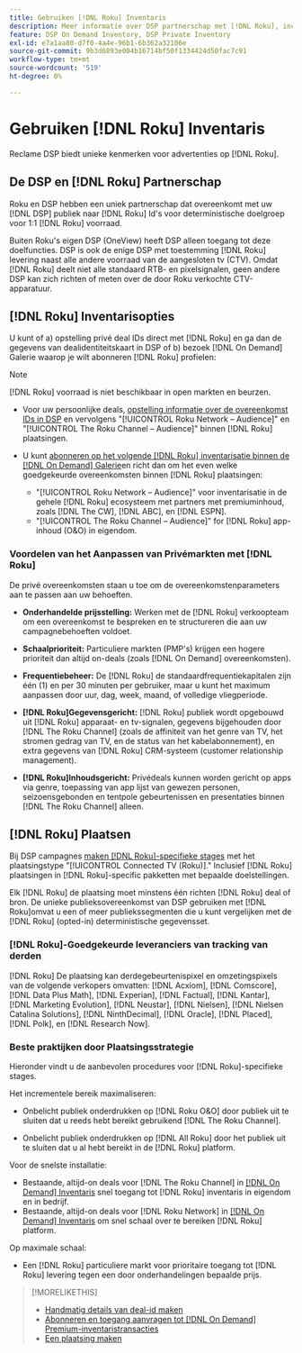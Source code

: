 ```yaml
---
title: Gebruiken [!DNL Roku] Inventaris
description: Meer informatie over DSP partnerschap met [!DNL Roku], inclusief inventarisopties, goedgekeurde leveranciers van trackingservices van derden en aanbevolen procedures voor [!DNL Roku]-specifieke stages.
feature: DSP On Demand Inventory, DSP Private Inventory
exl-id: e7a1aa80-d7f0-4a4e-96b1-6b362a32106e
source-git-commit: 9b3d6893e004b16714bf50f1334424d50fac7c91
workflow-type: tm+mt
source-wordcount: '519'
ht-degree: 0%

---
```


# Gebruiken [!DNL Roku] Inventaris

Reclame DSP biedt unieke kenmerken voor advertenties op [!DNL Roku].

## De DSP en [!DNL Roku] Partnerschap

Roku en DSP hebben een uniek partnerschap dat overeenkomt met uw [!DNL DSP] publiek naar [!DNL Roku] Id&#39;s voor deterministische doelgroep voor 1:1 [!DNL Roku] voorraad.

Buiten Roku&#39;s eigen DSP (OneView) heeft DSP alleen toegang tot deze doelfuncties. DSP is ook de enige DSP met toestemming [!DNL Roku] levering naast alle andere voorraad van de aangesloten tv (CTV). Omdat [!DNL Roku] deelt niet alle standaard RTB- en pixelsignalen, geen andere DSP kan zich richten of meten over de door Roku verkochte CTV-apparatuur.

## [!DNL Roku] Inventarisopties

U kunt of a) opstelling privé deal IDs direct met [!DNL Roku] en ga dan de gegevens van dealidentiteitskaart in DSP of b) bezoek [!DNL On Demand] Galerie waarop je wilt abonneren [!DNL Roku] profielen:

>[!NOTE]
>
>[!DNL Roku] voorraad is niet beschikbaar in open markten en beurzen.

* Voor uw persoonlijke deals, [opstelling informatie over de overeenkomst IDs in DSP](/help/dsp/inventory/deal-id-create.md) en vervolgens &quot;[!UICONTROL Roku Network – Audience]&quot; en &quot;[!UICONTROL The Roku Channel – Audience]&quot; binnen [!DNL Roku] plaatsingen.<!-- Or do you target the deal ID?? I see those strings for Roku On Demand inventory. Clarify if all Roku private deals show up as one or the other of these in Roku Private inventory in Roku placement settings. -->

* U kunt [abonneren op het volgende [!DNL Roku] inventarisatie binnen de [!DNL On Demand] Galerie](/help/dsp/inventory/on-demand-inventory-subscribe.md)en richt dan om het even welke goedgekeurde overeenkomsten binnen [!DNL Roku] plaatsingen:

   * &quot;[!UICONTROL Roku Network – Audience]&quot; voor inventarisatie in de gehele [!DNL Roku] ecosysteem met partners met premiuminhoud, zoals [!DNL The CW], [!DNL ABC], en [!DNL ESPN].
   * &quot;[!UICONTROL The Roku Channel – Audience]&quot; for [!DNL Roku] app-inhoud (O&amp;O) in eigendom.

### Voordelen van het Aanpassen van Privémarkten met [!DNL Roku]

De privé overeenkomsten staan u toe om de overeenkomstenparameters aan te passen aan uw behoeften.

* **Onderhandelde prijsstelling:** Werken met de [!DNL Roku] verkoopteam om een overeenkomst te bespreken en te structureren die aan uw campagnebehoeften voldoet.

* **Schaalprioriteit:** Particuliere markten (PMP&#39;s) krijgen een hogere prioriteit dan altijd on-deals (zoals [!DNL On Demand] overeenkomsten).

* **Frequentiebeheer:** De [!DNL Roku] de standaardfrequentiekapitalen zijn één (1) en per 30 minuten per gebruiker, maar u kunt het maximum aanpassen door uur, dag, week, maand, of volledige vliegperiode.<!-- Within the DSP placement settings? NO - you negotiate this with Roku, but Christine to confirm with Amanda whether you should be able to edit this in placement. -->

* **[!DNL Roku]Gegevensgericht:** [!DNL Roku] publiek wordt opgebouwd uit [!DNL Roku] apparaat- en tv-signalen, gegevens bijgehouden door [!DNL The Roku Channel] (zoals de affiniteit van het genre van TV, het stromen gedrag van TV, en de status van het kabelabonnement), en extra gegevens van [!DNL Roku] CRM-systeem (customer relationship management).

* **[!DNL Roku]Inhoudsgericht:** Privédeals kunnen worden gericht op apps via genre, toepassing van app lijst van gewezen personen, seizoensgebonden en tentpole gebeurtenissen en presentaties binnen [!DNL The Roku Channel] alleen.

## [!DNL Roku] Plaatsen

Bij DSP campagnes [maken [!DNL Roku]-specifieke stages](/help/dsp/campaign-management/placements/placement-create.md) met het plaatsingstype &quot;[!UICONTROL Connected TV (Roku)].&quot; Inclusief [!DNL Roku] plaatsingen in [!DNL Roku]-specific pakketten met bepaalde doelstellingen.

Elk [!DNL Roku] de plaatsing moet minstens één richten [!DNL Roku] deal of bron. De unieke publieksovereenkomst van DSP gebruiken met [!DNL Roku]omvat u een of meer publiekssegmenten die u kunt vergelijken met de [!DNL Roku] (opted-in) deterministische gegevensset.

### [!DNL Roku]-Goedgekeurde leveranciers van tracking van derden

[!DNL Roku] De plaatsing kan derdegebeurtenispixel en omzetingspixels van de volgende verkopers omvatten:  [!DNL Acxiom], [!DNL Comscore], [!DNL Data Plus Math], [!DNL Experian], [!DNL Factual], [!DNL Kantar], [!DNL Marketing Evolution], [!DNL Neustar], [!DNL Nielsen], [!DNL Nielsen Catalina Solutions], [!DNL NinthDecimal], [!DNL Oracle], [!DNL Placed], [!DNL Polk], en [!DNL Research Now].

### Beste praktijken door Plaatsingsstrategie

Hieronder vindt u de aanbevolen procedures voor [!DNL Roku]-specifieke stages.

Het incrementele bereik maximaliseren:

* Onbelicht publiek onderdrukken op [!DNL Roku O&O] door publiek uit te sluiten dat u reeds hebt bereikt gebruikend [!DNL The Roku Channel].

* Onbelicht publiek onderdrukken op [!DNL All Roku] door het publiek uit te sluiten dat u al hebt bereikt in de [!DNL Roku] platform.

Voor de snelste installatie:

* Bestaande, altijd-on deals voor [!DNL The Roku Channel] in [[!DNL On Demand] Inventaris](/help/dsp/inventory/on-demand-inventory-subscribe.md) snel toegang tot [!DNL Roku] inventaris in eigendom en in bedrijf.
* Bestaande, altijd-on deals voor [!DNL Roku Network] in [[!DNL On Demand] Inventaris](/help/dsp/inventory/on-demand-inventory-subscribe.md) om snel schaal over te bereiken [!DNL Roku] platform.

Op maximale schaal:

* Een [!DNL Roku] particuliere markt voor prioritaire toegang tot [!DNL Roku] levering tegen een door onderhandelingen bepaalde prijs.

>[!MORELIKETHIS]
>
>* [Handmatig details van deal-id maken](/help/dsp/inventory/deal-id-create.md)
> * [Abonneren en toegang aanvragen tot [!DNL On Demand] Premium-inventaristransacties](/help/dsp/inventory/on-demand-inventory-subscribe.md)
>* [Een plaatsing maken](/help/dsp/campaign-management/placements/placement-create.md)
